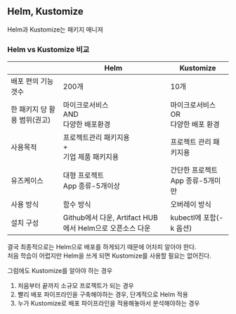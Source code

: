 ## Helm, Kustomize

Helm과 Kustomize는 패키지 매니져

### Helm vs Kustomize 비교

| | Helm | Kustomize |
|--|--|--|
| 배포 편의 기능 갯수| 200개 | 10개 |
| 한 패키지 당 활용 범위(권고)| 마이크로서비스<br>AND<br>다양한 배포환경 | 마이크로서비스<br>OR<br>다양한 배포 환경
| 사용목적 | 프로젝트관리 패키지용<br>+<br>기업 제품 패키지용 | 프로젝트 관리 패키지용 |
| 유즈케이스 | 대형 프로젝트<br> App 종류-5개이상 | 간단한 프로젝트<br> App 종류-5개미만 |
| 사용 방식 | 함수 방식 | 오버레이 방식 |
| 설치 구성 | Github에서 다운, Artifact HUB에서 Helm으로 오픈소스 다운 | kubectl에 포함(-k 옵션) | 

결국 최종적으로는 Helm으로 배포를 하게되기 때문에 어차피 알아야 한다.  
처음 학습이 어렵지만 Helm을 쓰게 되면 Kustomize를 사용할 필요는 없어진다.

그럼에도 Kustomize를 알아야 하는 경우  
1. 처음부터 끝까지 소규모 프로젝트가 되는 경우
2. 빨리 배포 파이프라인을 구축해야하는 경우, 단계적으로 Helm 적용
3. 누가 Kustomize로 배포 파이프라인을 적용해놓아서 분석해야하는 경우